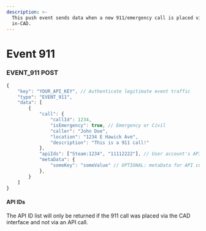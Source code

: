```yaml
---
description: >-
  This push event sends data when a new 911/emergency call is placed via API or
  in-CAD.
---
```


# Event 911

### EVENT\_911 POST

```javascript
{
    "key": "YOUR_API_KEY", // Authenticate legitimate event traffic
    "type": "EVENT_911",
    "data": [
        {
            "call": {
                "callId": 1234,
                "isEmergency": true, // Emergency or Civil
                "caller": "John Doe",
                "location": "1234 E Hawick Ave",
                "description": "This is a 911 call!"
            },
            "apiIds": ["Steam:1234", "11112222"], // User account's API ID
            "metaData": {
                "someKey": "someValue" // OPTIONAL: metaData for API custom storage
            },
        }
    ]
}
```

#### API IDs

The API ID list will only be returned if the 911 call was placed via the CAD interface and not via an API call.

